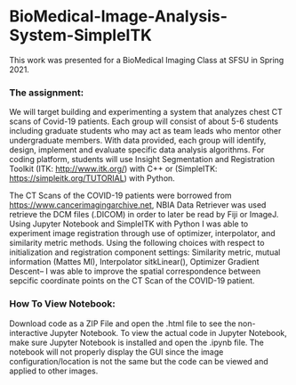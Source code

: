 # BioMedical-Image-Analysis-System-SimpleITK

This work was presented for a BioMedical Imaging Class at SFSU in Spring 2021.
### The assignment:
We will target building and experimenting a system that analyzes chest CT scans of Covid-19 patients. Each group will consist of about 5-6 students including graduate students who may act as team leads who mentor other undergraduate members. With data provided, each group will identify, design, implement and evaluate specific data analysis algorithms. For coding platform, students will use Insight Segmentation and Registration Toolkit (ITK: http://www.itk.org/) with C++ or (SimpleITK: https://simpleitk.org/TUTORIAL) with Python.

The CT Scans of the COVID-19 patients were borrowed from https://www.cancerimagingarchive.net,
NBIA Data Retriever was used retrieve the DCM files (.DICOM) in order to later be read by Fiji
or ImageJ. Using Jupyter Notebook and SimpleITK with Python I was able to experiment image 
registration through use of optimizer, interpolator, and similarity metric methods. 
Using the following choices with respect to initialization and registration component settings:
Similarity metric, mutual information (Mattes MI), Interpolator sitkLinear(), Optimizer Gradient 
Descent– I was able to improve the spatial correspondence between sepcific coordinate points on the
CT Scan of the COVID-19 patient. 

### How To View Notebook:
Download code as a ZIP File and open the .html file to see the non-interactive Jupyter Notebook.
To view the actual code in Jupyter Notebook, make sure Jupyter Notebook is installed and open the
.ipynb file. The notebook will not properly display the GUI since the image configuration/location
is not the same but the code can be viewed and applied to other images.

